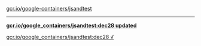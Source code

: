 [gcr.io/google-containers/jsandtest](https://hub.docker.com/r/anjia0532/jsandtest/tags/) 

----
**[gcr.io/google_containers/jsandtest:dec28 updated](https://hub.docker.com/r/anjia0532/jsandtest/tags/)**

[gcr.io/google_containers/jsandtest:dec28 √](https://hub.docker.com/r/anjia0532/jsandtest/tags/)


